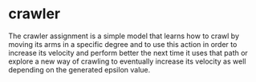 # crawler
The crawler assignment is a simple model that learns how to crawl by moving its arms in a specific degree and to use this action in order to increase its velocity and perform better the next time it uses that path or explore a new way of crawling to eventually increase its velocity as well depending on the generated epsilon value.
